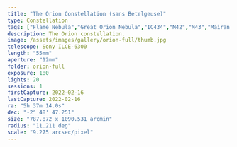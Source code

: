 ```yaml
---
title: "The Orion Constellation (sans Betelgeuse)"
type: Constellation
tags: ["Flame Nebula","Great Orion Nebula","IC434","M42","M43","Mairan's Nebula","NGC1976","NGC1982","NGC2024","NGC2112","Orion B","Orion Nebula","Part of the constellation Orion (Ori)","The star Alnilam (εOri)","The star Alnitak (ζOri)","The star Bellatrix (γOri)","The star Mintaka (δOri)","The star Rigel (βOri)","The star Saiph (κOri)","The star ηOri","The star ιOri","The star σOri","The star τOri"]
description: The Orion constellation.
image: /assets/images/gallery/orion-full/thumb.jpg
telescope: Sony ILCE-6300
length: "55mm"
aperture: "12mm"
folder: orion-full
exposure: 180
lights: 20
sessions: 1
firstCapture: 2022-02-16 
lastCapture: 2022-02-16
ra: "5h 37m 14.0s"
dec: "-2° 48' 47.251"
size: "787.872 x 1090.531 arcmin"
radius: "11.211 deg"
scale: "9.275 arcsec/pixel"
---
```

